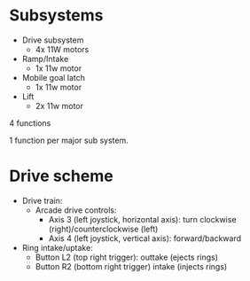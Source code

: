 Subsystems
==========
* Drive subsystem
  * 4x 11W motors
* Ramp/Intake
  * 1x 11w motor
* Mobile goal latch
  * 1x 11w motor
* Lift
  * 2x 11w motor

4 functions

1 function per major sub system.

Drive scheme
============
* Drive train:
  * Arcade drive controls:
    * Axis 3 (left joystick, horizontal axis): turn clockwise (right)/counterclockwise (left)
    * Axis 4 (left joystick, vertical axis): forward/backward
* Ring intake/uptake:
  * Button L2 (top right trigger): outtake (ejects rings)
  * Button R2 (bottom right trigger) intake (injects rings)
